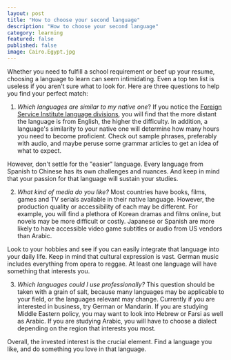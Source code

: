 ```yaml
---
layout: post
title: "How to choose your second language"
description: "How to choose your second language"
category: learning
featured: false
published: false
image: Cairo.Egypt.jpg
---
```


Whether you need to fulfill a school requirement or beef up your resume, choosing a language to learn can seem intimidating. Even a top ten list is useless if you aren't sure what to look for. Here are three questions to help you find your perfect match:

1. *Which languages are similar to my native one*? If you notice the [Foreign Service Institute language divisions](http://www.atlasandboots.com/foreign-service-institute-language-difficulty/), you will find that the more distant the language is from English, the
higher the difficulty. In addition, a language's similarity to your native one will determine how many hours you need to become proficient. Check out sample phrases, preferably with audio, and maybe peruse some grammar articles to get an idea of what to expect.

However, don't settle for the "easier" language. Every language from Spanish to Chinese has its own challenges and nuances. And keep in mind that your passion for that language will sustain your studies.

2. *What kind of media do you like?* Most countries have books, films, games and TV serials available in their native language. However, the production quality or accessibility of each may be different. For example, you will find a plethora of Korean dramas and films online, but novels may be more difficult or costly. Japanese or Spanish are more likely to have accessible video game subtitles or audio from US vendors than Arabic.

Look to your hobbies and see if you can easily integrate that language into your daily life. Keep in mind that cultural expression is vast. German music includes everything from opera to reggae. At least one language will have something that interests you.

3. *Which languages could I use professionally?* This question should be taken with a grain of salt, because many languages may be applicable to your field, or the languages
relevant may change. Currently if you are interested in business, try German or Mandarin.
If you are studying Middle Eastern policy, you may want to look into Hebrew or Farsi as well as Arabic. If you are studying Arabic, you will have to choose a dialect depending on the region that interests you most.

Overall, the invested interest is the crucial element. Find a language you like, and do something you love in that language.
